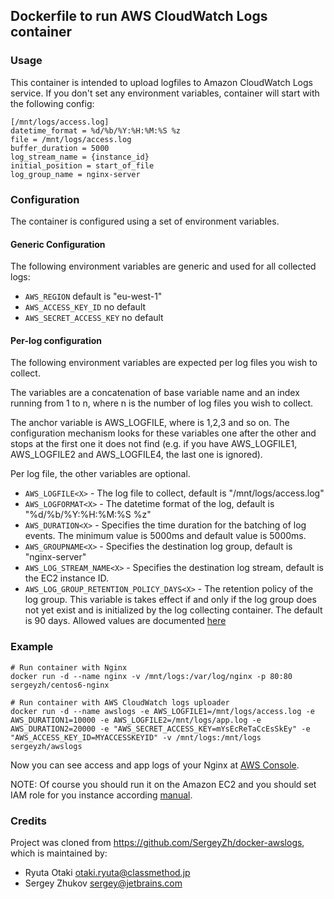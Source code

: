 ## Dockerfile to run AWS CloudWatch Logs container

### Usage

This container is intended to upload logfiles to Amazon CloudWatch Logs service.
If you don't set any environment variables, container will start with the following config:

```
[/mnt/logs/access.log]
datetime_format = %d/%b/%Y:%H:%M:%S %z
file = /mnt/logs/access.log
buffer_duration = 5000
log_stream_name = {instance_id}
initial_position = start_of_file
log_group_name = nginx-server
```

### Configuration

The container is configured using a set of environment variables.

#### Generic Configuration

The following environment variables are generic and used for all collected logs:

* `AWS_REGION` default is "eu-west-1"
* `AWS_ACCESS_KEY_ID` no default
* `AWS_SECRET_ACCESS_KEY` no default

#### Per-log configuration

The following environment variables are expected per log files you wish to collect. 

The variables are a concatenation of base variable name and an index running from 1 to n, where n is the number of log files you wish to collect.

The anchor variable is AWS_LOGFILE<X>, where <X> is 1,2,3 and so on. The configuration mechanism looks for these variables one after the other and stops at the first one it does not find (e.g. if you have AWS_LOGFILE1, AWS_LOGFILE2 and AWS_LOGFILE4, the last one is ignored).

Per log file, the other variables are optional.

* `AWS_LOGFILE<X>` - The log file to collect, default is "/mnt/logs/access.log"
* `AWS_LOGFORMAT<X>` - The datetime format of the log, default is "%d/%b/%Y:%H:%M:%S %z"
* `AWS_DURATION<X>` - Specifies the time duration for the batching of log events. The minimum value is 5000ms and default value is 5000ms.
* `AWS_GROUPNAME<X>` - Specifies the destination log group, default is "nginx-server"
* `AWS_LOG_STREAM_NAME<X>` - Specifies the destination log stream, default is the EC2 instance ID.
* `AWS_LOG_GROUP_RETENTION_POLICY_DAYS<X>` - The retention policy of the log group. This variable is takes effect if and only if the log group does not yet exist and is initialized by the log collecting container. The default is 90 days. Allowed values are documented [here](http://docs.aws.amazon.com/cli/latest/reference/logs/put-retention-policy.html)

### Example 

```
# Run container with Nginx
docker run -d --name nginx -v /mnt/logs:/var/log/nginx -p 80:80 sergeyzh/centos6-nginx

# Run container with AWS CloudWatch logs uploader
docker run -d --name awslogs -e AWS_LOGFILE1=/mnt/logs/access.log -e AWS_DURATION1=10000 -e AWS_LOGFILE2=/mnt/logs/app.log -e AWS_DURATION2=20000 -e "AWS_SECRET_ACCESS_KEY=mYsEcReTaCcEsSkEy" -e "AWS_ACCESS_KEY_ID=MYACCESSKEYID" -v /mnt/logs:/mnt/logs sergeyzh/awslogs
```

Now you can see access and app logs of your Nginx at [AWS Console](https://console.aws.amazon.com/cloudwatch/home?region=us-east-1#logs:). 

NOTE: Of course you should run it on the Amazon EC2 and you should set IAM role for you instance according [manual](http://docs.aws.amazon.com/AmazonCloudWatch/latest/DeveloperGuide/QuickStartEC2Instance.html).

### Credits

Project was cloned from https://github.com/SergeyZh/docker-awslogs, which is maintained by:

* Ryuta Otaki <otaki.ryuta@classmethod.jp>
* Sergey Zhukov <sergey@jetbrains.com>
